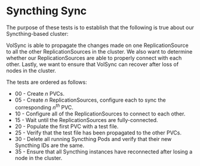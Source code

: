 # Syncthing Sync

The purpose of these tests is to establish that the following
is true about our Syncthing-based cluster:

<!-- the list  below is formatted as such to hack
around mdl breaking with ordered lists.
I've really tried as hard as possible, but there seems
to be some -->

VolSync is able to propagate the changes made on one ReplicationSource
to all the other ReplicationSources in the cluster. We also want to determine
whether our ReplicationSources are able to properly connect with each other.
Lastly, we want to  ensure that VolSync can recover after loss of
nodes in the cluster.

The tests are ordered as follows:

- 00 - Create $n$ PVCs.
- 05 - Create $n$ ReplicationSources, configure each to sync
  the corresponding $n^{th}$ PVC.
- 10 - Configure all of the ReplicationSources to connect to each other.
- 15 - Wait until the ReplicationSources are fully-connected.
- 20 - Populate the first PVC with a test file.
- 25 - Verify that the test file has been propagated to the
  other PVCs.
- 30 - Delete all running Syncthing Pods and verify that
  their new Syncthing IDs are the same.
- 35 - Ensure that all Syncthing instances have reconnected
  after losing a node in the cluster.